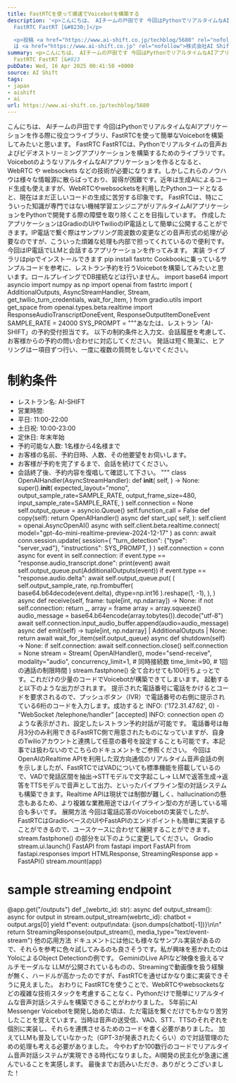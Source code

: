 ```yaml
---
title: FastRTCを使って爆速でVoicebotを構築する
description: '<p>こんにちは、 AIチームの戸田です 今回はPythonでリアルタイムなAIアプリケーションを作る際に役立つライブラリ、FastRTCを使って簡単なVoicebotを構築してみたいと思います。
  FastRTC FastRT [&#8230;]</p>

  <p>投稿 <a href="https://www.ai-shift.co.jp/techblog/5680" rel="nofollow">FastRTCを使って爆速でVoicebotを構築する</a>
  は <a href="https://www.ai-shift.co.jp" rel="nofollow">株式会社AI Shift</a> に最初に表示されました。</p>'
summary: <p>こんにちは、 AIチームの戸田です 今回はPythonでリアルタイムなAIアプリケーションを作る際に役立つライブラリ、FastRTCを使って簡単なVoicebotを構築してみたいと思います。
  FastRTC FastRT [&#823
pubDate: Wed, 16 Apr 2025 00:41:50 +0000
source: AI Shift
tags:
- japan
- aishift
- ai
url: https://www.ai-shift.co.jp/techblog/5680
---
```


こんにちは、 AIチームの戸田です
今回はPythonでリアルタイムなAIアプリケーションを作る際に役立つライブラリ、FastRTCを使って簡単なVoicebotを構築してみたいと思います。
FastRTC
FastRTCは、Pythonでリアルタイムの音声およびビデオストリーミングアプリケーションを構築するためのライブラリです。
VoicebotのようなリアルタイムなAIアプリケーションを作るとなると、 WebRTC や websockets などの技術が必要になります。しかしこれらのノウハウは様々な情報源に散らばっており、習得が困難です。近年は生成AIによるコード生成も使えますが、WebRTCやwebsocketsを利用したPythonコードとなると、現在はまだ正しいコードの生成に苦労する印象です。
FastRTCは、特にこういった知識が専門ではない機械学習エンジニアがリアルタイムAIアプリケーションをPythonで開発する際の障壁を取り除くことを目指しています。
作成したアプリケーションはGradioのUIやTwilioのIP電話として簡単に公開することができます。IP電話で繋ぐ際はサンプリング周波数の変更などの音声形式の処理が必要なのですが、こういった煩雑な処理も内部で担ってくれているので便利です。今回はIP電話でLLMと会話するアプリケーションを作ってみます。
実装
ライブラリはpipでインストールできます
pip install fastrtc
Cookbookに乗っているサンプルコードを参考に、レストラン予約を行うVoicebotを構築してみたいと思います。ロールプレイングでDB接続などは行いません。
import base64
import asyncio
import numpy as np
import openai
from fastrtc import (
AdditionalOutputs,
AsyncStreamHandler,
Stream,
get_twilio_turn_credentials,
wait_for_item,
)
from gradio.utils import get_space
from openai.types.beta.realtime import ResponseAudioTranscriptDoneEvent, ResponseOutputItemDoneEvent
SAMPLE_RATE = 24000
SYS_PROMPT = """あなたは、レストラン「AI-SHIFT」の予約受付担当です。
以下の制約条件と入力文、会話履歴を考慮して、お客様からの予約の問い合わせに対応してください。
発話は短く簡潔に、ヒアリングは一項目ずつ行い、一度に複数の質問をしないでください。
# 制約条件
* レストラン名: AI-SHIFT
* 営業時間:
* 平日: 11:00-22:00
* 土日祝: 10:00-23:00
* 定休日: 年末年始
* 予約可能な人数: 1名様から4名様まで
* お客様の名前、予約日時、人数、その他要望をお伺いします。
* お客様が予約を完了するまで、会話を続けてください。
* 会話終了後、予約内容を復唱して確認して下さい。
"""
class OpenAIHandler(AsyncStreamHandler):
def __init__(
self,
) -> None:
super().__init__(
expected_layout="mono",
output_sample_rate=SAMPLE_RATE,
output_frame_size=480,
input_sample_rate=SAMPLE_RATE,
)
self.connection = None
self.output_queue = asyncio.Queue()
self.function_call = False
def copy(self):
return OpenAIHandler()
async def start_up(
self,
):
self.client = openai.AsyncOpenAI()
async with self.client.beta.realtime.connect(
model="gpt-4o-mini-realtime-preview-2024-12-17"
) as conn:
await conn.session.update(
session={
"turn_detection": {"type": "server_vad"},
"instructions": SYS_PROMPT,
}
)
self.connection = conn
async for event in self.connection:
if event.type == "response.audio_transcript.done":
print(event)
await self.output_queue.put(AdditionalOutputs(event))
if event.type == "response.audio.delta":
await self.output_queue.put(
(
self.output_sample_rate,
np.frombuffer(
base64.b64decode(event.delta), dtype=np.int16
).reshape(1, -1),
),
)
async def receive(self, frame: tuple[int, np.ndarray]) -> None:
if not self.connection:
return
_, array = frame
array = array.squeeze()
audio_message = base64.b64encode(array.tobytes()).decode("utf-8")
await self.connection.input_audio_buffer.append(audio=audio_message)
async def emit(self) -> tuple[int, np.ndarray] | AdditionalOutputs | None:
return await wait_for_item(self.output_queue)
async def shutdown(self) -> None:
if self.connection:
await self.connection.close()
self.connection = None
stream = Stream(
OpenAIHandler(),
mode="send-receive",
modality="audio",
concurrency_limit=1, # 同時接続数
time_limit=90, # 1回の通話の制限時間
)
stream.fastphone()
全て合わせても100行ちょっとです。これだけの少量のコードでVoicebotが構築できてしまいます。
起動すると以下のような出力がされます。
提示された電話番号に電話をかけるとコードを要求されるので、プッシュボタン（IVR）で電話番号の右側に提示されている6桁のコードを入力します。成功すると
INFO: ('172.31.47.62', 0) - "WebSocket /telephone/handler" [accepted]
INFO: connection open
のような表示がされ、設定したレストラン予約対話が可能です。
電話番号は毎月3分のみ利用できるFastRTC側で用意されたものになっていますが、自身のTwilioアカウントと連携して任意の番号を設定することも可能です。本記事では扱わないのでこちらのドキュメントをご参照ください。
今回はOpenAIのRealtime APIを利用した双方向通信のリアルタイム音声会話の例を示しましたが、FastRTCではVADについても標準機能を搭載しているので、VADで発話区間を抽出→STTモデルで文字起こし→ LLMで返答生成→返答をTTSモデルで音声として出力、といったパイプライン型の対話システムも構築できます。Realtime APIは現状では制御が難しく、hallucinationの懸念もあるため、より複雑な業務用途ではパイプライン型の方が適している場合も多いです。
展開方法
今回は電話応答のVoicebotの実装でしたが、FastRTCはGradioベースのUIやFastAPIのエンドポイントも簡単に実装することができるので、ユースケースに合わせて展開することができます。stream.fastphone()
の部分を以下のように変更してください。
Gradio
stream.ui.launch()
FastAPI
from fastapi import FastAPI
from fastapi.responses import HTMLResponse, StreamingResponse
app = FastAPI()
stream.mount(app)
# sample streaming endpoint
@app.get("/outputs")
def _(webrtc_id: str):
async def output_stream():
async for output in stream.output_stream(webrtc_id):
chatbot = output.args[0]
yield f"event: output\ndata: {json.dumps(chatbot[-1])}\n\n"
return StreamingResponse(output_stream(), media_type="text/event-stream")
他の応用方法
ドキュメントには他にも様々なサンプル実装があるので、それらを参考に色々試してみるのも良さそうです。私が興味を惹かれたのはYoloによるObject Detectionの例です。
GeminiのLive APIなど映像を扱えるマルチモーダルな LLMが公開されているものの、Streamingで動画像を扱う経験が無く、ハードルが高かったのですが、FastRTCを通せばかなり楽に実装できそうに見えました。
おわりに
FastRTCを使うことで、WebRTCやwebsocketsなどの複雑な技術スタックを考慮することなく、Pythonだけで簡単にリアルタイムな音声対話システムを構築できることがわかりました。
5年前にAI Messenger Voicebotを開発し始めた頃は、ただ電話を繋ぐだけでもかなり苦労したことを覚えています。当時は音声の送受信、VAD、STT、TTSのそれぞれを個別に実装し、それらを連携させるためのコードを書く必要がありました。 加えてLLMも普及していなかった（GPT-3が発表されたくらい）ので対話管理のための処理も考える必要がありました。
今やわずか100数行のコードでリアルタイム音声対話システムが実現できる時代になりました。AI開発の民主化が急速に進んでいることを実感します。
最後までお読みいただき、ありがとうございました！